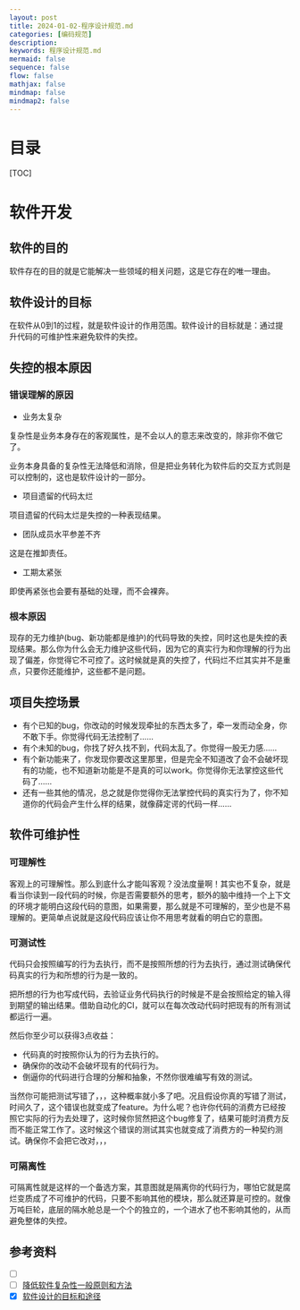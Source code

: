 ```yaml
---
layout: post
title: 2024-01-02-程序设计规范.md
categories: [编码规范]
description: 
keywords: 程序设计规范.md
mermaid: false
sequence: false
flow: false
mathjax: false
mindmap: false
mindmap2: false
---
```

# 目录
[TOC]

# 软件开发
## 软件的目的
软件存在的目的就是它能解决一些领域的相关问题，这是它存在的唯一理由。

## 软件设计的目标
在软件从0到1的过程，就是软件设计的作用范围。软件设计的目标就是：通过提升代码的可维护性来避免软件的失控。

## 失控的根本原因
### 错误理解的原因
- 业务太复杂

复杂性是业务本身存在的客观属性，是不会以人的意志来改变的，除非你不做它了。

业务本身具备的复杂性无法降低和消除，但是把业务转化为软件后的交互方式则是可以控制的，这也是软件设计的一部分。

- 项目遗留的代码太烂

项目遗留的代码太烂是失控的一种表现结果。

- 团队成员水平参差不齐

这是在推卸责任。

- 工期太紧张

即使再紧张也会要有基础的处理，而不会裸奔。

### 根本原因
现存的无力维护(bug、新功能都是维护)的代码导致的失控，同时这也是失控的表现结果。那么你为什么会无力维护这些代码，因为它的真实行为和你理解的行为出现了偏差，你觉得它不可控了。这时候就是真的失控了，代码烂不烂其实并不是重点，只要你还能维护，这些都不是问题。

## 项目失控场景
- 有个已知的bug，你改动的时候发现牵扯的东西太多了，牵一发而动全身，你不敢下手。你觉得代码无法控制了……
- 有个未知的bug，你找了好久找不到，代码太乱了。你觉得一股无力感……
- 有个新功能来了，你发现你要改这里那里，但是完全不知道改了会不会破坏现有的功能，也不知道新功能是不是真的可以work。你觉得你无法掌控这些代码了……
- 还有一些其他的情况，总之就是你觉得你无法掌控代码的真实行为了，你不知道你的代码会产生什么样的结果，就像薛定谔的代码一样……

## 软件可维护性
### 可理解性
客观上的可理解性。那么到底什么才能叫客观？没法度量啊！其实也不复杂，就是看当你读到一段代码的时候，你是否需要额外的思考，额外的脑中维持一个上下文的环境才能明白这段代码的意图，如果需要，那么就是不可理解的，至少也是不易理解的。更简单点说就是这段代码应该让你不用思考就看的明白它的意图。

### 可测试性
代码只会按照编写的行为去执行，而不是按照所想的行为去执行，通过测试确保代码真实的行为和所想的行为是一致的。

把所想的行为也写成代码，去验证业务代码执行的时候是不是会按照给定的输入得到期望的输出结果。借助自动化的CI，就可以在每次改动代码时把现有的所有测试都运行一遍。

然后你至少可以获得3点收益：
- 代码真的时按照你认为的行为去执行的。
- 确保你的改动不会破坏现有的代码行为。
- 倒逼你的代码进行合理的分解和抽象，不然你很难编写有效的测试。

当然你可能把测试写错了，，，这种概率就小多了吧。况且假设你真的写错了测试，时间久了，这个错误也就变成了feature。为什么呢？也许你代码的消费方已经按照它实际的行为去处理了，这时候你贸然把这个bug修复了，结果可能时消费方反而不能正常工作了。这时候这个错误的测试其实也就变成了消费方的一种契约测试。确保你不会把它改对，，，

### 可隔离性
可隔离性就是这样的一个备选方案，其意图就是隔离你的代码行为，哪怕它就是腐烂变质成了不可维护的代码，只要不影响其他的模块，那么就还算是可控的。就像万吨巨轮，底层的隔水舱总是一个个的独立的，一个进水了也不影响其他的，从而避免整体的失控。

## 参考资料
- [ ] []()
- [ ] [降低软件复杂性一般原则和方法](https://tech.meituan.com/2019/09/19/common-method-of-reduce-complexity.html)
- [x] [软件设计的目标和途径](https://www.cnblogs.com/linianhui/p/objective-and-approach-of-software-design.html)